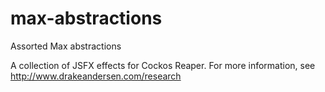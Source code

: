 # max-abstractions
Assorted Max abstractions

A collection of JSFX effects for Cockos Reaper. For more information, see http://www.drakeandersen.com/research
